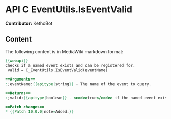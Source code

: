# API C EventUtils.IsEventValid

**Contributor:** KethoBot

## Content

The following content is in MediaWiki markdown format:

```mediawiki
{{wowapi}}
Checks if a named event exists and can be registered for.
 valid = C_EventUtils.IsEventValid(eventName)

==Arguments==
:;eventName:{{apitype|string}} - The name of the event to query.

==Returns==
:;valid:{{apitype|boolean}} - <code>true</code> if the named event exists and can be registered for, <code>false</code> if not.

==Patch changes==
* {{Patch 10.0.0|note=Added.}}
```